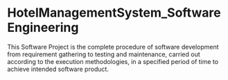 # HotelManagementSystem_SoftwareEngineering
 This Software Project is the complete procedure of software development from requirement gathering to testing and maintenance, carried out according to the execution methodologies, in a specified period of time to achieve intended software product.
